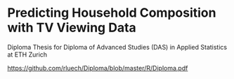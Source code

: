 # Predicting Household Composition with TV Viewing Data

Diploma Thesis for Diploma of Advanced Studies (DAS) in Applied Statistics at ETH Zurich

https://github.com/rluech/Diploma/blob/master/R/Diploma.pdf

